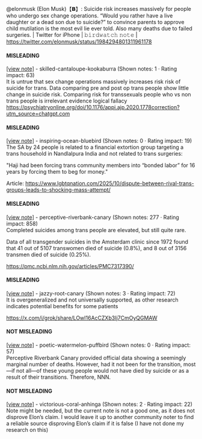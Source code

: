 @elonmusk (Elon Musk)【𝗕】: Suicide risk increases massively for people who undergo sex change operations. “Would you rather have a live daughter or a dead son due to suicide?” to convince parents to approve child mutilation is the most evil lie ever told. Also many deaths due to failed surgeries. | Twitter for iPhone | 𝚋𝚒𝚛𝚍𝚠𝚊𝚝𝚌𝚑 𝚗𝚘𝚝𝚎 | https://twitter.com/elonmusk/status/1984294801311961178

#### MISLEADING

[[view note]](https://x.com/i/birdwatch/n/1984375992350306488) - skilled-cantaloupe-kookaburra (Shown notes: 1 · Rating impact: 63)\
It is untrue that sex change operations massively increases risk risk of suicide for trans. Data comparing pre and post op trans people show little change in suicide risk. Comparing risk for transsexuals people who vs non trans people is irrelevant evidence logical fallacy https://psychiatryonline.org/doi/10.1176/appi.ajp.2020.1778correction?utm_source=chatgpt.com

#### MISLEADING

[[view note]](https://x.com/i/birdwatch/n/1984352922319405383) - inspiring-ocean-bluebird (Shown notes: 0 · Rating impact: 19)\
The SA by 24 people is related to a financial extortion group targeting a trans household in 
Nandlalpura India and not related to trans surgeries:

"Haji had been forcing trans community members into “bonded labor” for 16 years by forcing them to beg for money." 

Article: https://www.lgbtqnation.com/2025/10/dispute-between-rival-trans-groups-leads-to-shocking-mass-attempt/

#### MISLEADING

[[view note]](https://x.com/i/birdwatch/n/1984316428183617669) - perceptive-riverbank-canary (Shown notes: 277 · Rating impact: 858)\
Completed suicides among trans people are elevated, but still quite rare.

Data of all transgender suicides in the Amsterdam clinic since 1972 found that 41 out of 5107 transwomen died of suicide (0.8%), and 8 out of 3156 transmen died of suicide (0.25%).

https://pmc.ncbi.nlm.nih.gov/articles/PMC7317390/

#### MISLEADING

[[view note]](https://x.com/i/birdwatch/n/1984300109895487895) - jazzy-root-canary (Shown notes: 3 · Rating impact: 72)\
It is overgeneralized and not universally supported, as other research indicates potential benefits for some patients

https://x.com/i/grok/share/LOwI16AcCZXb3Ij7CmOyQGMAW 

#### NOT MISLEADING

[[view note]](https://x.com/i/birdwatch/n/1984325194245431772) - poetic-watermelon-puffbird (Shown notes: 0 · Rating impact: 57)\
Perceptive Riverbank Canary provided official data showing a seemingly marginal number of deaths. However, had it not been for the transition, most—if not all—of these young people would not have died by suicide or as a result of their transitions. Therefore, NNN.

#### NOT MISLEADING

[[view note]](https://x.com/i/birdwatch/n/1984316292002955767) - victorious-coral-anhinga (Shown notes: 2 · Rating impact: 22)\
Note might be needed, but the current note is not a good one, as it does not disprove Elon’s claim. I would leave it up to another community noter to find a reliable source disproving Elon’s claim if it is false (I have not done my research on this)
